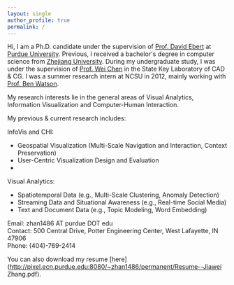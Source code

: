 ```yaml
---
layout: single
author_profile: true
permalink: /
---
```

Hi, I am a Ph.D. candidate under the supervision of [Prof. David Ebert](https://engineering.purdue.edu/~ebertd) at [Purdue University](http://www.purdue.edu/).
Previous, I received a bachelor's degree in computer science from [Zhejiang University](http://www.zju.edu.cn/). During my undergraduate study, I was under the supervision of [Prof. Wei Chen](http://www.cad.zju.edu.cn/home/chenwei/) in the State Key Laboratory of CAD &amp; CG. I was a summer research intern at NCSU in 2012, mainly working with [Prof. Ben Watson](https://www.csc.ncsu.edu/people/bwatson).

My research interests lie in the general areas of Visual Analytics, Information Visualization and Computer-Human Interaction.<br>

My previous &amp; current research includes:

InfoVis and CHI:
<ul>
<li>Geospatial Visualization (Multi-Scale Navigation and Interaction, Context Preservation)</li>
<li>User-Centric Visualization Design and Evaluation</li>
<li></li>
</ul>

Visual Analytics:
<ul>
<li>Spatiotemporal Data (e.g., Multi-Scale Clustering, Anomaly Detection)</li>
<li>Streaming Data and Situational Awareness (e.g., Real-time Social Media)</li>
<li>Text and Document Data (e.g., Topic Modeling, Word Embedding)</li>
</ul>

Email: zhan1486 AT purdue DOT edu <br>
Contact: 500 Central Drive, Potter Engineering Center, West Lafayette, IN 47906 <br>
Phone: (404)-769-2414

You can also download my resume [here](http://pixel.ecn.purdue.edu:8080/~zhan1486/permanent/Resume--Jiawei Zhang.pdf).